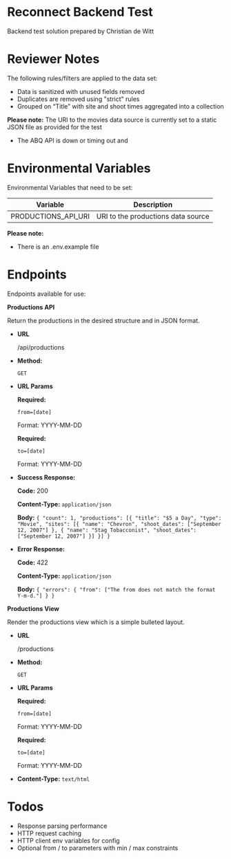 # Reconnect Backend Test

Backend test solution prepared by Christian de Witt

# Reviewer Notes
The following rules/filters are applied to the data set:
- Data is sanitized with unused fields removed
- Duplicates are removed using "strict" rules
- Grouped on “Title” with site and shoot times aggregated into a collection

**Please note:**
The URI to the movies data source is currently set to a static JSON file as provided for the test
- The ABQ API is down or timing out and

# Environmental Variables
Environmental Variables that need to be set:

| Variable | Description |
| ------ | ------ |
| PRODUCTIONS_API_URI | URI to the productions data source |

**Please note:**
- There is an .env.example file

# Endpoints

Endpoints available for use:

**Productions API**

Return the productions in the desired structure and in JSON format.

* **URL**

  /api/productions

* **Method:**

  `GET`
  
*  **URL Params**

   **Required:**
 
   `from=[date]`
   
   Format: YYYY-MM-DD

   **Required:**
 
   `to=[date]`
   
   Format: YYYY-MM-DD

* **Success Response:**

    **Code:** 200 
    
    **Content-Type:** `application/json`
    
    **Body:** `{
    	"count": 1,
    	"productions": [{
    		"title": "$5 a Day",
    		"type": "Movie",
    		"sites": [{
    			"name": "Chevron",
    			"shoot_dates": ["September 12, 2007"]
    		}, {
    			"name": "Stag Tobacconist",
    			"shoot_dates": ["September 12, 2007"]
    		}]
    	}]
    }`
 
* **Error Response:**

    **Code:** 422 
    
    **Content-Type:** `application/json`
    
    **Body:** `{
    	"errors": {
    		"from": ["The from does not match the format Y-m-d."]
    	}
    }`

**Productions View**

Render the productions view which is a simple bulleted layout.

* **URL**

  /productions

* **Method:**

  `GET`
  
*  **URL Params**

   **Required:**
 
   `from=[date]`
   
   Format: YYYY-MM-DD

   **Required:**
 
   `to=[date]`
   
   Format: YYYY-MM-DD

*  **Content-Type:** `text/html`

# Todos
- Response parsing performance
- HTTP request caching
- HTTP client env variables for config
- Optional from / to parameters with min / max constraints